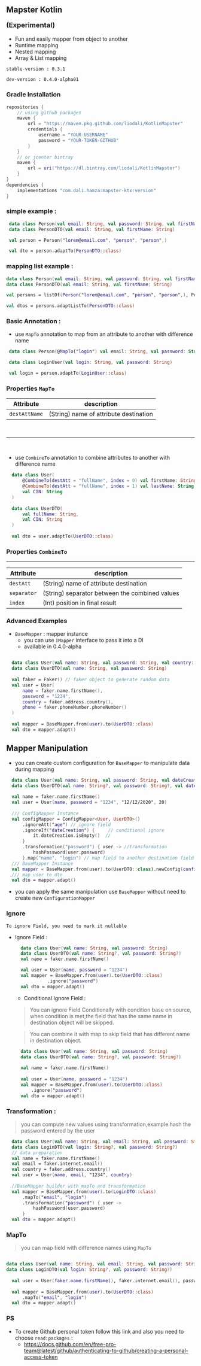 ## Mapster Kotlin <p style="font-size:18px">(Experimental)</p>

* Fun and easily mapper from object to another
* Runtime mapping
* Nested mapping
* Array & List mapping

`stable-version : 0.3.1`

`dev-version : 0.4.0-alpha01`

### Gradle Installation

```groovy
repositories {
    // using github packages
    maven {
        url = "https://maven.pkg.github.com/liodali/KotlinMapster"
        credentials {
            username = "YOUR-USERNAME"
            password = "YOUR-TOKEN-GITHUB"
        }
    }
    // or jcenter bintray
    maven {
        url = uri("https://dl.bintray.com/liodali/KotlinMapster")
    }
}
dependencies {
    implementations "com.dali.hamza:mapster-ktx:version"
}
```

### simple example :

```kotlin
 data class Person(val email: String, val password: String, val firstName: String)
 data class PersonDTO(val email: String, val firstName: String)

 val person = Person("lorem@email.com", "person", "person",)

 val dto = person.adaptTo(PersonDTO::class)
```

### mapping list example :

```kotlin
data class Person(val email: String, val password: String, val firstName: String)
data class PersonDTO(val email: String, val firstName: String)

val persons = listOf(Person("lorem@email.com", "person", "person",), Person("lorem@email.com", "person", "person",))

val dtos = persons.adaptListTo(PersonDTO::class)
```

### Basic Annotation :

* use `MapTo` annotation to map from an attribute to another with difference name

```kotlin
 data class Person(@MapTo("login") val email: String, val password: String, val firstName: String, val adr: Address)

 data class LoginUser(val login: String, val password: String)

 val login = person.adaptTo(LoginUser::class)


```

### Properties `MapTo`

Attribute     | description | 
--------------| ------------|
`destAttName` | (String) name of attribute destination         | 

<br>

-------------------------
<br>

* use `CombineTo` annotation to combine attributes to another with difference name

```kotlin
  data class User(
      @CombineTo(destAtt = "fullName", index = 0) val firstName: String,
      @CombineTo(destAtt = "fullName", index = 1) val lastName: String,
      val CIN: String
  )
  
  data class UserDTO(
      val fullName: String,
      val CIN: String
  )
  
  val dto = user.adaptTo(UserDTO::class)

```

### Properties `CombineTo`

-------------------------

Attribute     | description | 
--------------| ------------|
`destAtt`     | (String) name of attribute destination         | 
`separator`   | (String) separator between the combined values       | 
`index`       | (Int)  position in final result       | 

### Advanced Examples

* `BaseMapper` : mapper instance
    * you can use `IMapper` interface to pass it into a DI
    * available in 0.4.0-alpha

```kotlin

  data class User(val name: String, val password: String, val country: String, val phone: String)
  data class UserDTO(val name: String, val password: String)
  
  val faker = Faker() // faker object to generate random data
  val user = User(
      name = faker.name.firstName(),
      password = "1234",
      country = faker.address.country(),
      phone = faker.phoneNumber.phoneNumber()
  )
  
  val mapper = BaseMapper.from(user).to(UserDTO::class)
  val dto = mapper.adapt()
```

## Mapper Manipulation

* you can create custom configuration for `BaseMapper` to manipulate data during mapping

```kotlin
  data class User(val name: String, val password: String, val dateCreation: String, val age: Int)
  data class UserDTO(val name: String?, val password: String?, val dateCreation: String?, val age: Int?)
  
  val name = faker.name.firstName()
  val user = User(name, password = "1234", "12/12/2020", 20)
  
  /// ConfigMapper Instance
  val configMapper = ConfigMapper<User, UserDTO>()
      .ignoreAtt("age") // ignore field
      .ignoreIf("dateCreation") {     // conditional ignore
          it.dateCreation.isEmpty()  //
      }
      .transformation("password") { user -> //transformation
          hashPassword(user.password)
      }.map("name", "login") // map field to another destination field
  /// BaseMapper Instance
  val mapper = BaseMapper.from(user).to(UserDTO::class).newConfig(configMapper)
  /// map user to dto
  val dto = mapper.adapt()
```

* you can apply the same manipulation use `BaseMapper` without need to create new `ConfigurationMapper`

### Ignore
    To ignore Field, you need to mark it nullable

* Ignore Field :
  

  ```kotlin
    data class User(val name: String, val password: String)
    data class UserDTO(val name: String?, val password: String?)
    val name = faker.name.firstName()
  
    val user = User(name, password = "1234")
    val mapper = BaseMapper.from(user).to(UserDTO::class)
              .ignore("password") 
    val dto = mapper.adapt()
  ```
    * Conditional Ignore Field :

  > You can ignore Field Conditionally with condition base on source, when condition is met,the field that has the same name in destination object will be skipped.

  > You can combine it with map to skip field that has different name in destination object.

  ```kotlin
    data class User(val name: String, val password: String)
    data class UserDTO(val name: String?, val password: String?)
    
    val name = faker.name.firstName()
    
    val user = User(name, password = "1234")
    val mapper = BaseMapper.from(user).to(UserDTO::class)
        .ignore("password")
    val dto = mapper.adapt()
  ```

### Transformation :

> you can compute new values using transformation,example hash the password entered by the user

```kotlin
  data class User(val name: String, val email: String, val password: String, val country: String)
  data class LoginDTO(val login: String?, val password: String?)
  // data preparation
  val name = faker.name.firstName()
  val email = faker.internet.email()
  val country = faker.address.country()
  val user = User(name, email, "1234", country)
  
  //BaseMapper builder with mapTo and transformation 
  val mapper = BaseMapper.from(user).to(LoginDTO::class)
      .mapTo("email", "login")
      .transformation("password") { user ->
          hashPassword(user.password)
      }
  val dto = mapper.adapt()
```

### MapTo

> you can map field with difference names using `MapTo`

```kotlin

data class User(val name: String, val email: String, val password: String, val country: String)
data class LoginDTO(val login: String?, val password: String?)
  
  val user = User(faker.name.firstName(), faker.internet.email(), password = "1234",faker.address.country())
  
  val mapper = BaseMapper.from(user).to(UserDTO::class)
      .mapTo("email", "login")
  val dto = mapper.adapt()
```

### PS

* To create Github personal token follow this link and also you need to choose `read:packages` :
    * https://docs.github.com/en/free-pro-team@latest/github/authenticating-to-github/creating-a-personal-access-token
